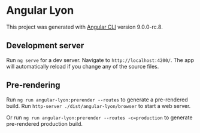 # Angular Lyon

This project was generated with [Angular CLI](https://github.com/angular/angular-cli) version 9.0.0-rc.8.

## Development server

Run `ng serve` for a dev server. Navigate to `http://localhost:4200/`. The app will automatically reload if you change any of the source files.

## Pre-rendering

Run `ng run angular-lyon:prerender --routes` to generate a pre-rendered build.
Run `http-server ./dist/angular-lyon/browser` to start a web server.

Or run `ng run angular-lyon:prerender --routes -c=production` to generate pre-rendered production build.
